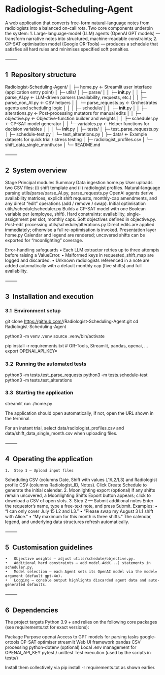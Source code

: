 # Radiologist-Scheduling-Agent

A web application that converts free-form natural-language notes from radiologists into a balanced on-call rota.
Two core components underpin the system:
	1.	Large-language-model (LLM) agents (OpenAI GPT models) — transform narrative notes into structured, machine-readable constraints;
	2.	CP-SAT optimisation model (Google OR-Tools) — produces a schedule that satisfies all hard rules and minimises specified soft penalties.

⸻

## 1 Repository structure

Radiologist-Scheduling-Agent/
│
├─ home.py                          ← Streamlit user interface (application entry point)
│
├─ utils/
│   ├─ parse/
│   │   ├─ __init__.py
│   │   ├─ parse_AI.py              ← LLM-driven parsers (availability, requests, etc.)
│   │   ├─ parse_non_AI.py          ← CSV helpers
│   │   └─ parse_requests.py        ← Orchestrates agents and scheduling logic
│   │
│   ├─ schedule/
│   │   ├─ __init__.py
│   │   ├─ alterations.py           ← Post-processing mutators for manual edits
│   │   ├─ objective.py             ← Objective-function builder and weights
│   │   ├─ scheduler.py             ← CP-SAT model generator
│   │   └─ variables.py             ← Helper functions for decision variables
│   │
│   └─ __init__.py
│
├─ tests/
│   ├─ test_parse_requests.py
│   ├─ schedule-test.py
│   └─ test_alterations.py
│
├─ data/                            ← Example datasets for quick trial / stress testing
│   ├─ radiologist_profiles.csv
│   └─ shift_data_single_month.csv
│
└─ README.md


⸻

## 2 System overview

Stage	Principal modules	Summary
Data ingestion	home.py	User uploads two CSV files: (i) shift template and (ii) radiologist profiles.
Natural-language parsing	utils/parse/parse_AI.py, parse_requests.py	OpenAI agents derive availability matrices, explicit shift requests, monthly-cap amendments, and any direct “edit” operations (add / remove / swap).
Initial optimisation	utils/schedule/scheduler.py	Builds a CP-SAT model with one Boolean variable per (employee, shift). Hard constraints: availability, single-assignment per slot, monthly caps. Soft objectives defined in objective.py.
Post-edit processing	utils/schedule/alterations.py	Direct edits are applied immediately; otherwise a full re-optimisation is invoked.
Presentation layer	home.py	Calendar and legend are rendered; uncovered shifts can be exported for “moonlighting” coverage.

Error-handling safeguards
	•	Each LLM extractor retries up to three attempts before raising a ValueError.
	•	Malformed keys in requested_shift_map are logged and discarded.
	•	Unknown radiologists referenced in a note are added automatically with a default monthly cap (five shifts) and full availability.

⸻

## 3 Installation and execution

### 3.1 Environment setup

git clone https://github.com/<your-user>/Radiologist-Scheduling-Agent.git
cd Radiologist-Scheduling-Agent

python3 -m venv .venv
source .venv/bin/activate

pip install -r requirements.txt      # OR-Tools, Streamlit, pandas, openai, …
export OPENAI_API_KEY=<your-key>

### 3.2 Running the automated tests

python3 -m tests.test_parse_requests
python3 -m tests.schedule-test
python3 -m tests.test_alterations

### 3.3 Starting the application

streamlit run ./home.py

The application should open automatically; if not, open the URL shown in the terminal.

For an instant trial, select data/radiologist_profiles.csv and data/shift_data_single_month.csv when uploading files.

⸻

## 4 Operating the application
	1.	Step 1 — Upload input files
Scheduling CSV (columns Date, Shift with values L1/L2/L3) and Radiologist profile CSV (columns Radiologist_ID, Notes).
Click Create Schedule to generate the initial calendar.
	2.	Moonlighting export (optional)
If any shifts remain uncovered, a Moonlighting Shifts Export button appears; click to download a CSV of open slots.
	3.	Step 2 — Submit additional notes
Enter the requestor’s name, type a free-text note, and press Submit.
Examples:
	•	“I can only cover July 15 L2 and L3.”
	•	“Please swap my August 3 L1 shift with Alice.”
	•	“My maximum for this month is three shifts.”
The calendar, legend, and underlying data structures refresh automatically.

⸻

## 5 Customisation guidelines
	•	Objective weights — adjust utils/schedule/objective.py.
	•	Additional hard constraints — add model.Add(...) statements in scheduler.py.
	•	Model selection — each Agent sets its OpenAI model via the model= argument (default gpt-4o).
	•	Logging — console output highlights discarded agent data and auto-generated defaults.

⸻

## 6 Dependencies

The project targets Python 3.9 + and relies on the following core packages (see requirements.txt for exact versions):

Package	Purpose
openai	Access to GPT models for parsing tasks
google-ortools	CP-SAT optimiser
streamlit	Web UI framework
pandas	CSV processing
python-dotenv (optional)	Local .env management for OPENAI_API_KEY
pytest / unittest	Test execution (used by the scripts in tests/)

Install them collectively via pip install -r requirements.txt as shown earlier.
